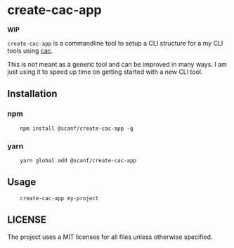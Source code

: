 # create-cac-app

**WIP**

`create-cac-app` is a commandline tool to setup a CLI structure for a my CLI tools using [cac][0].

This is not meant as a generic tool and can be improved in many ways. I am just using it to speed up
time on getting started with a new CLI tool.

## Installation

### npm

        npm install @scanf/create-cac-app -g

### yarn

        yarn global add @scanf/create-cac-app

## Usage

        create-cac-app my-project

## LICENSE

The project uses a MIT licenses for all files unless otherwise specified.

[0]: https://github.com/cacjs/cac
